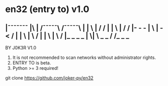 # en32 (entry to) v1.0
<h2>
|¯¯¯¯¯¯¯   |\      |   /¯¯¯¯¯\   /¯¯¯¯¯\
|          | \     |         /         /
|          |  \    |        /         /
|- - -     |   \   |     - <         /
|          |    \  |        \       /    
|          |     \ |         \     /      
|_ _ _ _   |      \|   \ _ _ /    /_ _ _  </h2>
BY J0K3R                           V1.0

1. It is not recommended to scan networks without administrator rights.
2. ENTRY TO is beta.
3. Python >= 3 required!

git clone https://github.com/joker-py/en32
